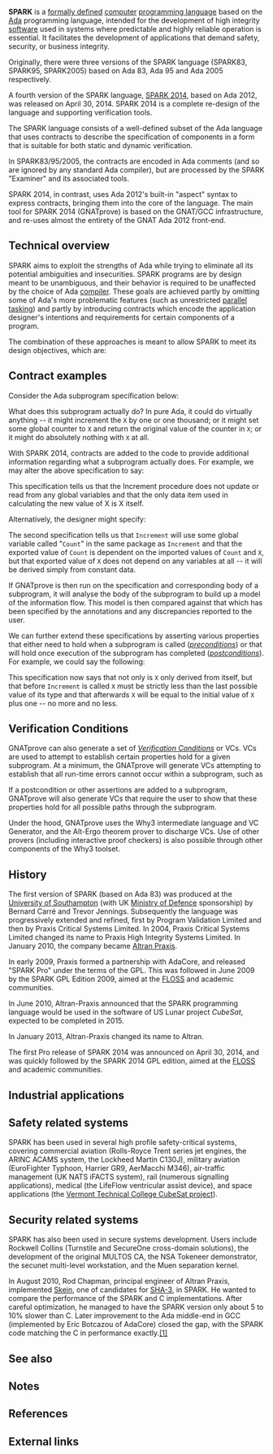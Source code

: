 **SPARK** is a [formally defined][0] [computer][1] [programming language][2] based on the [Ada][3] programming language, intended for the development of high integrity [software][4] used in systems where predictable and highly reliable operation is essential. It facilitates the development of applications that demand safety, security, or business integrity.

Originally, there were three versions of the SPARK language (SPARK83, SPARK95, SPARK2005) based on Ada 83, Ada 95 and Ada 2005 respectively.

A fourth version of the SPARK language, [SPARK 2014][5], based on Ada 2012, was released on April 30, 2014\. SPARK 2014 is a complete re-design of the language and supporting verification tools.

The SPARK language consists of a well-defined subset of the Ada language that uses contracts to describe the specification of components in a form that is suitable for both static and dynamic verification.

In SPARK83/95/2005, the contracts are encoded in Ada comments (and so are ignored by any standard Ada compiler), but are processed by the SPARK "Examiner" and its associated tools.

SPARK 2014, in contrast, uses Ada 2012's built-in "aspect" syntax to express contracts, bringing them into the core of the language. The main tool for SPARK 2014 (GNATprove) is based on the GNAT/GCC infrastructure, and re-uses almost the entirety of the GNAT Ada 2012 front-end.

## Technical overview

SPARK aims to exploit the strengths of Ada while trying to eliminate all its potential ambiguities and insecurities. SPARK programs are by design meant to be unambiguous, and their behavior is required to be unaffected by the choice of Ada [compiler][6]. These goals are achieved partly by omitting some of Ada's more problematic features (such as unrestricted [parallel tasking][7]) and partly by introducing contracts which encode the application designer's intentions and requirements for certain components of a program.

The combination of these approaches is meant to allow SPARK to meet its design objectives, which are:

## Contract examples

Consider the Ada subprogram specification below:

What does this subprogram actually do? In pure Ada, it could do virtually anything -- it might increment the `X` by one or one thousand; or it might set some global counter to `X` and return the original value of the counter in `X`; or it might do absolutely nothing with `X` at all.

With SPARK 2014, contracts are added to the code to provide additional information regarding what a subprogram actually does. For example, we may alter the above specification to say:

This specification tells us that the Increment procedure does not update or read from any global variables and that the only data item used in calculating the new value of X is X itself.

Alternatively, the designer might specify:

The second specification tells us that `Increment` will use some global variable called "`Count`" in the same package as `Increment` and that the exported value of `Count` is dependent on the imported values of `Count` and `X`, but that exported value of `X` does not depend on any variables at all -- it will be derived simply from constant data.

If GNATprove is then run on the specification and corresponding body of a subprogram, it will analyse the body of the subprogram to build up a model of the information flow. This model is then compared against that which has been specified by the annotations and any discrepancies reported to the user.

We can further extend these specifications by asserting various properties that either need to hold when a subprogram is called (_[preconditions][8]_) or that will hold once execution of the subprogram has completed (_[postconditions][9]_). For example, we could say the following:

This specification now says that not only is `X` only derived from itself, but that before `Increment` is called `X` must be strictly less than the last possible value of its type and that afterwards `X` will be equal to the initial value of `X` plus one -- no more and no less.

## Verification Conditions

GNATprove can also generate a set of _[Verification Conditions][10]_ or VCs. VCs are used to attempt to establish certain properties hold for a given subprogram. At a minimum, the GNATprove will generate VCs attempting to establish that all run-time errors cannot occur within a subprogram, such as

If a postcondition or other assertions are added to a subprogram, GNATprove will also generate VCs that require the user to show that these properties hold for all possible paths through the subprogram.

Under the hood, GNATprove uses the Why3 intermediate language and VC Generator, and the Alt-Ergo theorem prover to discharge VCs. Use of other provers (including interactive proof checkers) is also possible through other components of the Why3 toolset.

## History

The first version of SPARK (based on Ada 83) was produced at the [University of Southampton][11] (with UK [Ministry of Defence][12] sponsorship) by Bernard Carré and Trevor Jennings. Subsequently the language was progressively extended and refined, first by Program Validation Limited and then by Praxis Critical Systems Limited. In 2004, Praxis Critical Systems Limited changed its name to Praxis High Integrity Systems Limited. In January 2010, the company became [Altran Praxis][13].

In early 2009, Praxis formed a partnership with AdaCore, and released "SPARK Pro" under the terms of the GPL. This was followed in June 2009 by the SPARK GPL Edition 2009, aimed at the [FLOSS][14] and academic communities.

In June 2010, Altran-Praxis announced that the SPARK programming language would be used in the software of US Lunar project _CubeSat_, expected to be completed in 2015\.

In January 2013, Altran-Praxis changed its name to Altran.

The first Pro release of SPARK 2014 was announced on April 30, 2014, and was quickly followed by the SPARK 2014 GPL edition, aimed at the [FLOSS][14] and academic communities.

## Industrial applications

## Safety related systems

SPARK has been used in several high profile safety-critical systems, covering commercial aviation (Rolls-Royce Trent series jet engines, the ARINC ACAMS system, the Lockheed Martin C130J), military aviation (EuroFighter Typhoon, Harrier GR9, AerMacchi M346), air-traffic management (UK NATS iFACTS system), rail (numerous signalling applications), medical (the LifeFlow ventricular assist device), and space applications (the [Vermont Technical College CubeSat project][15]).

## Security related systems

SPARK has also been used in secure systems development. Users include Rockwell Collins (Turnstile and SecureOne cross-domain solutions), the development of the original MULTOS CA, the NSA Tokeneer demonstrator, the secunet multi-level workstation, and the Muen separation kernel.

In August 2010, Rod Chapman, principal engineer of Altran Praxis, implemented [Skein][16], one of candidates for [SHA-3][17], in SPARK. He wanted to compare the performance of the SPARK and C implementations. After careful optimization, he managed to have the SPARK version only about 5 to 10% slower than C. Later improvement to the Ada middle-end in GCC (implemented by Eric Botcazou of AdaCore) closed the gap, with the SPARK code matching the C in performance exactly.[\[1\]][18]

## See also

## Notes

## References

## External links

[0]: /wiki/Formal_semantics_of_programming_languages "Formal semantics of programming languages"
[1]: /wiki/Computer "Computer"
[2]: /wiki/Programming_language "Programming language"
[3]: /wiki/Ada_(programming_language) "Ada (programming language)"
[4]: /wiki/Computer_software "Computer software"
[5]: http://www.spark-2014.org
[6]: /wiki/Compiler "Compiler"
[7]: /wiki/Task_parallelism "Task parallelism"
[8]: /wiki/Precondition "Precondition"
[9]: /wiki/Postcondition "Postcondition"
[10]: /w/index.php?title=Verification_Condition&action=edit&redlink=1 "Verification Condition (page does not exist)"
[11]: /wiki/University_of_Southampton "University of Southampton"
[12]: /wiki/Ministry_of_Defence_(United_Kingdom) "Ministry of Defence (United Kingdom)"
[13]: /wiki/Altran_Praxis "Altran Praxis"
[14]: /wiki/FLOSS "FLOSS"
[15]: /wiki/Vermont_Lunar_CubeSat "Vermont Lunar CubeSat"
[16]: /wiki/Skein_(hash_function) "Skein (hash function)"
[17]: /wiki/Sha-3 "Sha-3"
[18]: #cite_note-1